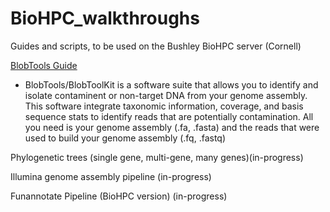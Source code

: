 # BioHPC_walkthroughs
Guides and scripts, to be used on the Bushley BioHPC server (Cornell)

[BlobTools Guide](/BlobTools/README.md)

- BlobTools/BlobToolKit is a software suite that allows you to identify and isolate contaminent or non-target DNA from your genome assembly. This software integrate taxonomic information, coverage, and basis sequence stats to identify reads that are potentially contamination. All you need is your genome assembly (.fa, .fasta) and the reads that were used to build your genome assembly (.fq, .fastq)


Phylogenetic trees (single gene, multi-gene, many genes)(in-progress)


Illumina genome assembly pipeline (in-progress)


Funannotate Pipeline (BioHPC version) (in-progress)

